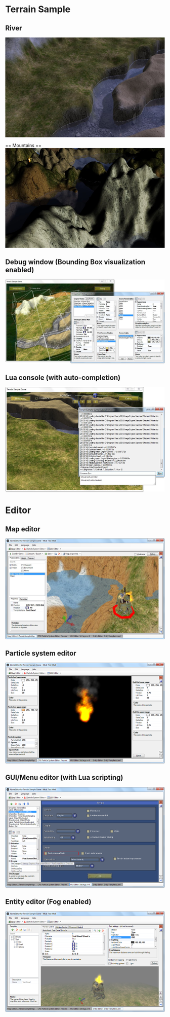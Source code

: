# Terrain Sample #

## River ##
![](images/screenshots/terrain_river.jpg)

== Mountains ==
![](images/screenshots/terrain_mountains.jpg)

## Debug window (Bounding Box visualization enabled) ##
![](images/screenshots/terrain_debug.jpg)

## Lua console (with auto-completion) ##
![](images/screenshots/terrain_console.jpg)


# Editor #

## Map editor ##
![](images/screenshots/editor_map.jpg)

## Particle system editor ##
![](images/screenshots/editor_particle.png)

## GUI/Menu editor (with Lua scripting) ##
![](images/screenshots/editor_gui.png)

## Entity editor (Fog enabled) ##
![](images/screenshots/editor_entity.png)